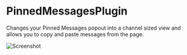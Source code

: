 # PinnedMessagesPlugin
Changes your Pinned Messages popout into a channel sized view and allows you to copy and paste messages from the page.

![Screenshot](https://puu.sh/Autwn/45ea48e4ec.png)
